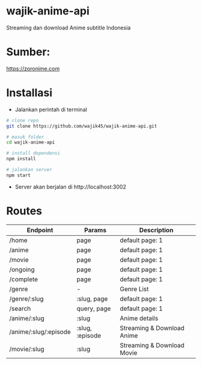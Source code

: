 # wajik-anime-api

Streaming dan download Anime subtitle Indonesia

# Sumber:

https://zoronime.com

# Installasi

-  Jalankan perintah di terminal

```sh
# clone repo
git clone https://github.com/wajik45/wajik-anime-api.git

# masuk folder
cd wajik-anime-api

# install dependensi
npm install

# jalankan server
npm start
```

-  Server akan berjalan di http://localhost:3002

# Routes

| Endpoint              | Params          | Description                |
| --------------------- | --------------- | -------------------------- |
| /home                 | page            | default page: 1            |
| /anime                | page            | default page: 1            |
| /movie                | page            | default page: 1            |
| /ongoing              | page            | default page: 1            |
| /complete             | page            | default page: 1            |
| /genre                | -               | Genre List                 |
| /genre/:slug          | :slug, page     | default page: 1            |
| /search               | query, page     | default page: 1            |
| /anime/:slug          | :slug           | Anime details              |
| /anime/:slug/:episode | :slug, :episode | Streaming & Download Anime |
| /movie/:slug          | :slug           | Streaming & Download Movie |
